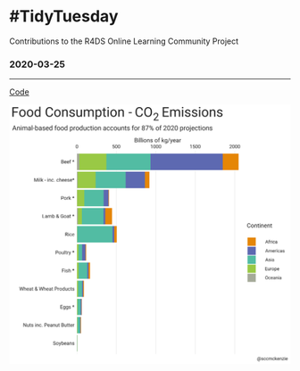 # #TidyTuesday
Contributions to the R4DS Online Learning Community Project

### 2020-03-25
---
[Code](food_consumption/food_consumption.R)

![food_consumption](food_consumption/food_consumption.png)
